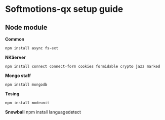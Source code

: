 Softmotions-qx setup guide
==========================


Node module
-----------

**Common**

    npm install async fs-ext

**NKServer**

    npm install connect connect-form cookies formidable crypto jazz marked

**Mongo staff**

    npm install mongodb

**Tesing**

    npm install nodeunit

**Snowball**
    npm install languagedetect



